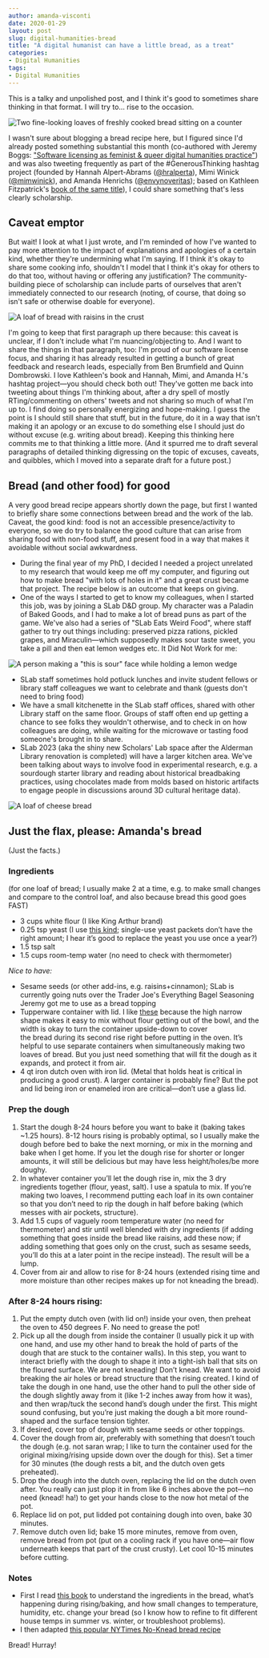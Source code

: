```yaml
---
author: amanda-visconti
date: 2020-01-29
layout: post
slug: digital-humanities-bread
title: "A digital humanist can have a little bread, as a treat"
categories:
- Digital Humanities
tags:
- Digital Humanities
---
```

This is a talky and unpolished post, and I think it's good to sometimes share thinking in that format. I will try to... rise to the occasion.

![Two fine-looking loaves of freshly cooked bread sitting on a counter](https://raw.githubusercontent.com/scholarslab/scholarslab.org/master/assets/post-media/2020-01-29-bread1.jpg)

I wasn't sure about blogging a bread recipe here, but I figured since I'd already posted something substantial this month (co-authored with Jeremy Boggs: ["Software licensing as feminist & queer digital humanities practice"](https://scholarslab.lib.virginia.edu/blog/software-licenses-feminist-queer-digital-humanities-practice/)) and was also tweeting frequently as part of the #GenerousThinking hashtag project (founded by Hannah Alpert-Abrams ([@hralperta](https://twitter.com/hralperta)), Mimi Winick ([@mimwinick](https://twitter.com/mimwinick)), and Amanda Henrichs ([@envynoveritas](https://twitter.com/envynoveritas)); based on Kathleen Fitzpatrick's [book of the same title](https://jhupbooks.press.jhu.edu/title/generous-thinking)), I could share something that's less clearly scholarship.

## Caveat emptor
But wait! I look at what I just wrote, and I'm reminded of how I've wanted to pay more attention to the impact of explanations and apologies of a certain kind, whether they're undermining what I'm saying. If I think it's okay to share some cooking info, shouldn't I model that I think it's okay for others to do that too, without having or offering any justification? The community-building piece of scholarship can include parts of ourselves that aren't immediately connected to our research (noting, of course, that doing so isn't safe or otherwise doable for everyone).

![A loaf of bread with raisins in the crust](https://raw.githubusercontent.com/scholarslab/scholarslab.org/master/assets/post-media/2020-01-29-bread2.jpg)

I'm going to keep that first paragraph up there because: this caveat is unclear, if I don't include what I'm nuancing/objecting to. And I want to share the things in that paragraph, too: I'm proud of our software license focus, and sharing it has already resulted in getting a bunch of great feedback and research leads, especially from Ben Brumfield and Quinn Dombrowski. I love Kathleen's book and Hannah, Mimi, and Amanda H.'s hashtag project—you should check both out! They've gotten me back into tweeting about things I'm thinking about, after a dry spell of mostly RTing/commenting on others' tweets and not sharing so much of what I'm up to. I find doing so personally energizing and hope-making. I guess the point is I should still share that stuff, but in the future, do it in a way that isn't making it an apology or an excuse to do something else I should just do without excuse (e.g. writing about bread). Keeping this thinking here commits me to that thinking a little more. (And it spurred me to draft several paragraphs of detailed thinking digressing on the topic of excuses, caveats, and quibbles, which I moved into a separate draft for a future post.)

## Bread (and other food) for good
A very good bread recipe appears shortly down the page, but first I wanted to briefly share some connections between bread and the work of the lab. Caveat, the good kind: food is not an accessible presence/activity to everyone, so we do try to balance the good culture that can arise from sharing food with non-food stuff, and present food in a way that makes it avoidable without social awkwardness.  
* During the final year of my PhD, I decided I needed a project unrelated to my research that would keep me off my computer, and figuring out how to make bread "with lots of holes in it" and a great crust became that project. The recipe below is an outcome that keeps on giving.   
* One of the ways I started to get to know my colleagues, when I started this job, was by joining a SLab D&D group. My character was a Paladin of Baked Goods, and I had to make a lot of bread puns as part of the game. We've also had a series of "SLab Eats Weird Food", where staff gather to try out things including: preserved pizza rations, pickled grapes, and Miraculin—which supposedly makes sour taste sweet, you take a pill and then eat lemon wedges etc. It Did Not Work for me:  

![A person making a "this is sour" face while holding a lemon wedge](https://raw.githubusercontent.com/scholarslab/scholarslab.org/master/assets/post-media/2020-01-29-miraculinfail.jpeg)

* SLab staff sometimes hold potluck lunches and invite student fellows or library staff colleagues we want to celebrate and thank (guests don't need to bring food)  
* We have a small kitchenette in the SLab staff offices, shared with other Library staff on the same floor. Groups of staff often end up getting a chance to see folks they wouldn't otherwise, and to check in on how colleagues are doing, while waiting for the microwave or tasting food someone's brought in to share.  
* SLab 2023 (aka the shiny new Scholars' Lab space after the Alderman Library renovation is completed) will have a larger kitchen area. We've been talking about ways to involve food in experimental research, e.g. a sourdough starter library and reading about historical breadbaking practices, using chocolates made from molds based on historic artifacts to engage people in discussions around 3D cultural heritage data).  

![A loaf of cheese bread](https://raw.githubusercontent.com/scholarslab/scholarslab.org/master/assets/post-media/2020-01-29-bread3.jpg)

## Just the flax, please: Amanda's bread
(Just the facts.)

### Ingredients 
(for one loaf of bread; I usually make 2 at a time, e.g. to make small changes and compare to the control loaf, and also because bread this good goes FAST)

* 3 cups white flour (I like King Arthur brand)  
* 0.25 tsp yeast (I use [this kind](https://www.amazon.com/gp/product/B0001CXUHW/ref=oh_aui_search_detailpage?ie=UTF8&psc=1); single-use yeast packets don’t have the right amount; I hear it’s good to replace the yeast you use once a year?)  
* 1.5 tsp salt  
* 1.5 cups room-temp water (no need to check with thermometer) 

_Nice to have:_   
* Sesame seeds (or other add-ins, e.g. raisins+cinnamon); SLab is currently going nuts over the Trader Joe's Everything Bagel Seasoning Jeremy got me to use as a bread topping  
* Tupperware container with lid. I like [these](https://www.amazon.com/gp/product/B002PMV77G/ref=oh_aui_search_detailpage?ie=UTF8&psc=1) because the high narrow shape makes it easy to mix without flour getting out of the bowl, and the width is okay to turn the container upside-down to cover the bread during its second rise right before putting in the oven. It’s helpful to use separate containers when simultaneously making two loaves of bread. But you just need something that will fit the dough as it expands, and protect it from air.  
* 4 qt iron dutch oven with iron lid. (Metal that holds heat is critical in producing a good crust). A larger container is probably fine? But the pot and lid being iron or enameled iron are critical—don’t use a glass lid.  

### Prep the dough
1. Start the dough 8-24 hours before you want to bake it (baking takes ~1.25 hours). 8-12 hours rising is probably optimal, so I usually make the dough before bed to bake the next morning, or mix in the morning and bake when I get home. If you let the dough rise for shorter or longer amounts, it will still be delicious but may have less height/holes/be more doughy.  
2. In whatever container you’ll let the dough rise in, mix the 3 dry ingredients together (flour, yeast, salt). I use a spatula to mix. If you’re making two loaves, I recommend putting each loaf in its own container so that you don’t need to rip the dough in half before baking (which messes with air pockets, structure).  
3. Add 1.5 cups of vaguely room temperature water (no need for thermometer) and stir until well blended with dry ingredients (if adding something that goes inside the bread like raisins, add these now; if adding something that goes only on the crust, such as sesame seeds, you’ll do this at a later point in the recipe instead). The result will be a lump.  
4. Cover from air and allow to rise for 8-24 hours (extended rising time and more moisture than other recipes makes up for not kneading the bread).

### After 8-24 hours rising:
1. Put the empty dutch oven (with lid on!) inside your oven, then preheat the oven to 450 degrees F. No need to grease the pot!  
2. Pick up all the dough from inside the container (I usually pick it up with one hand, and use my other hand to break the hold of parts of the dough that are stuck to the container walls). In this step, you want to interact briefly with the dough to shape it into a tight-ish ball that sits on the floured surface. We are not kneading! Don’t knead. We want to avoid breaking the air holes or bread structure that the rising created. I kind of take the dough in one hand, use the other hand to pull the other side of the dough slightly away from it (like 1-2 inches away from how it was), and then wrap/tuck the second hand’s dough under the first. This might sound confusing, but you’re just making the dough a bit more round-shaped and the surface tension tighter.  
3. If desired, cover top of dough with sesame seeds or other toppings.  
4. Cover the dough from air, preferably with something that doesn’t touch the dough (e.g. not saran wrap; I like to turn the container used for the original mixing/rising upside down over the dough for this). Set a timer for 30 minutes (the dough rests a bit, and the dutch oven gets preheated).  
5. Drop the dough into the dutch oven, replacing the lid on the dutch oven after. You really can just plop it in from like 6 inches above the pot—no need (knead! ha!) to get your hands close to the now hot metal of the pot.  
6. Replace lid on pot, put lidded pot containing dough into oven, bake 30 minutes.  
7. Remove dutch oven lid; bake 15 more minutes, remove from oven, remove bread from pot (put on a cooling rack if you have one—air flow underneath keeps that part of the crust crusty). Let cool 10-15 minutes before cutting.  

### Notes
* First I read [this book](https://www.amazon.com/gp/product/160774273X/ref=oh_aui_search_detailpage?ie=UTF8&psc=1) to understand the ingredients in the bread, what’s happening during rising/baking, and how small changes to temperature, humidity, etc. change your bread (so I know how to refine to fit different house temps in summer vs. winter, or troubleshoot problems).  
* I then adapted [this popular NYTimes No-Knead bread recipe](https://cooking.nytimes.com/recipes/11376-no-knead-bread)

Bread! Hurray!
